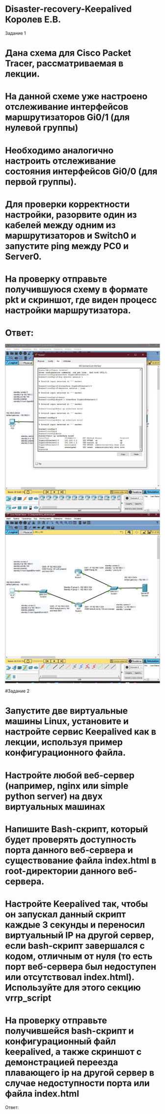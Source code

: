 # Disaster-recovery-Keepalived Королев Е.В.

Задание 1

#    Дана схема для Cisco Packet Tracer, рассматриваемая в лекции.
#    На данной схеме уже настроено отслеживание интерфейсов маршрутизаторов Gi0/1 (для нулевой группы)
#    Необходимо аналогично настроить отслеживание состояния интерфейсов Gi0/0 (для первой группы).
#    Для проверки корректности настройки, разорвите один из кабелей между одним из маршрутизаторов и Switch0 и запустите ping между PC0 и Server0.
#    На проверку отправьте получившуюся схему в формате pkt и скриншот, где виден процесс настройки маршрутизатора.


# Ответ:

 ![1](https://github.com/Evgenii199130/Disaster-recovery-Keepalived/blob/main/scrin/1.1.jpg)
 ![1](https://github.com/Evgenii199130/Disaster-recovery-Keepalived/blob/main/scrin/1.2.jpg)


#Задание 2

#    Запустите две виртуальные машины Linux, установите и настройте сервис Keepalived как в лекции, используя пример конфигурационного файла.
#    Настройте любой веб-сервер (например, nginx или simple python server) на двух виртуальных машинах
#    Напишите Bash-скрипт, который будет проверять доступность порта данного веб-сервера и существование файла index.html в root-директории данного веб-сервера.
#    Настройте Keepalived так, чтобы он запускал данный скрипт каждые 3 секунды и переносил виртуальный IP на другой сервер, если bash-скрипт завершался с кодом, отличным от нуля (то есть порт веб-сервера был недоступен или отсутствовал index.html). Используйте для этого секцию vrrp_script
#    На проверку отправьте получившейся bash-скрипт и конфигурационный файл keepalived, а также скриншот с демонстрацией переезда плавающего ip на другой сервер в случае недоступности порта или файла index.html


Ответ:


